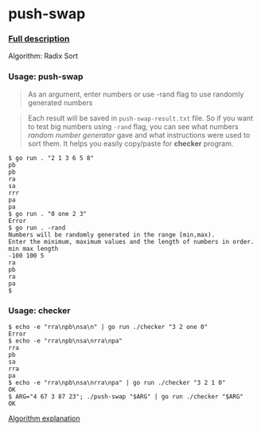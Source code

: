 # push-swap

### [Full description](https://github.com/appak21/01-edu/tree/master/subjects/push-swap)

Algorithm: Radix Sort

### Usage: push-swap
> As an argument, enter numbers or use -rand flag to use randomly generated numbers

> Each result will be saved in `push-swap-result.txt` file. So if you want to test big numbers using `-rand` flag, you can see what numbers _random number generator_ gave and what instructions were used to sort them. It helps you easily copy/paste for **checker** program.
```console
$ go run . "2 1 3 6 5 8"
pb
pb
ra
sa
rrr
pa
pa
$ go run . "0 one 2 3"
Error
$ go run . -rand
Numbers will be randomly generated in the range [min,max).
Enter the minimum, maximum values and the length of numbers in order.
min max length
-100 100 5
ra
pb
ra
pa
$
```
### Usage: checker
```console
$ echo -e "rra\npb\nsa\n" | go run ./checker "3 2 one 0"
Error
$ echo -e "rra\npb\nsa\nrra\npa"
rra
pb
sa
rra
pa
$ echo -e "rra\npb\nsa\nrra\npa" | go run ./checker "3 2 1 0"
OK
$ ARG="4 67 3 87 23"; ./push-swap "$ARG" | go run ./checker "$ARG"
OK
```
[Algorithm explanation](https://medium.com/nerd-for-tech/push-swap-tutorial-fa746e6aba1e)
